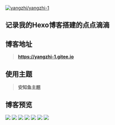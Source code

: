 [![yangzhi/yangzhi-1](https://gitee.com/yangzhi-1/yangzhi-1/widgets/widget_card.svg?colors=ffffff,1e252b,323d47,455059,d7deea,99a0ae)](https://gitee.com/yangzhi-1/yangzhi-1)

## 记录我的Hexo博客搭建的点点滴滴
## 博客地址
> **https://yangzhi-1.gitee.io**
## 使用主题
> **安知鱼主题**
## 博客预览
![](https://bu.dusays.com/2023/08/03/64cb9840f3642.jpg)
![](https://gitee.com/yangzhi-1/picture/raw/master/6.jpg)
![](https://gitee.com/yangzhi-1/picture/raw/master/5.jpg)
![](https://gitee.com/yangzhi-1/picture/raw/master/4.jpg)
![](https://gitee.com/yangzhi-1/picture/raw/master/3.jpg)
![](https://gitee.com/yangzhi-1/picture/raw/master/2.jpg)
![](https://gitee.com/yangzhi-1/picture/raw/master/1.jpg)